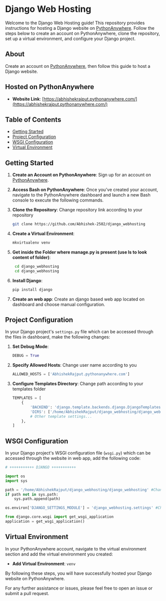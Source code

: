 # Django Web Hosting

Welcome to the Django Web Hosting guide! This repository provides instructions for hosting a Django website on [PythonAnywhere](https://www.pythonanywhere.com/). Follow the steps below to create an account on PythonAnywhere, clone the repository, set up a virtual environment, and configure your Django project.

## About

Create an account on [PythonAnywhere](https://www.pythonanywhere.com/), then follow this guide to host a Django website.

## Hosted on PythonAnywhere

- **Website Link**: [https://abhishekrajput.pythonanywhere.com/](https://abhishekrajput.pythonanywhere.com/)

## Table of Contents

- [Getting Started](#getting-started)
- [Project Configuration](#project-configuration)
- [WSGI Configuration](#wsgi-configuration)
- [Virtual Environment](#virtual-environment)

## Getting Started

1. **Create an Account on PythonAnywhere**: Sign up for an account on [PythonAnywhere](https://www.pythonanywhere.com/).

2. **Access Bash on PythonAnywhere**: Once you've created your account, navigate to the PythonAnywhere dashboard and launch a new Bash console to execute the following commands.

3. **Clone the Repository**: Change repository link according to your repository
    ```bash
    git clone https://github.com/Abhishek-2502/django_webhosting
    ```
4. **Create a Virtual Environment**:
    ```bash
    mkvirtualenv venv
    ```
5. **Get inside the Folder where manage.py is present (use ls to look content of folder)**:
   ```bash
    cd django_webhosting
    cd django_webhosting
    ```
6. **Install Django**:
    ```bash
    pip install django
    ```
7. **Create an web app**: Create an django based web app located on dashboard and choose manual configuration.
   
## Project Configuration

In your Django project's `settings.py` file which can be accessed through the files in dashboard, make the following changes:

1. **Set Debug Mode**:
    ```python
    DEBUG = True
    ```

2. **Specify Allowed Hosts**: Change user name according to you
    ```python
    ALLOWED_HOSTS = ['AbhishekRajput.pythonanywhere.com']
    ```

3. **Configure Templates Directory**: Change path according to your templates folder
    ```python
    TEMPLATES = [
        {
            'BACKEND': 'django.template.backends.django.DjangoTemplates',
            'DIRS': ['/home/AbhishekRajput/django_webhosting/django_webhosting/templates'],  
            # Other template settings...
        },
    ]
    ```

## WSGI Configuration

In your Django project's WSGI configuration file (`wsgi.py`) which can be accessed through the website in web app, add the following code:

```python
# +++++++++++ DJANGO +++++++++++

import os
import sys

path = '/home/AbhishekRajput/django_webhosting/django_webhosting' #Change this path where your manage.py is present
if path not in sys.path:
    sys.path.append(path)

os.environ['DJANGO_SETTINGS_MODULE'] = 'django_webhosting.settings' #Change this path where your settings.py is present

from django.core.wsgi import get_wsgi_application
application = get_wsgi_application()

```

## Virtual Environment

In your PythonAnywhere account, navigate to the virtual environment section and add the virtual environment you created:

- **Add Virtual Environment**: `venv`

By following these steps, you will have successfully hosted your Django website on PythonAnywhere.

For any further assistance or issues, please feel free to open an issue or submit a pull request.
